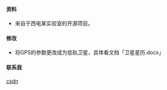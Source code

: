 #### 资料

- 来自于西电某实验室的开源项目。

#### 修改

- 将GPS的参数更改成为低轨卫星，具体看文档「卫星星历.docx」

#### 联系我

[csdn](https://blog.csdn.net/chenshiming1995/article/details/105999773)